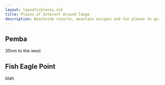 ```yaml
---
layout: layouts/places.njk
title: Places of Interest Around Tanga
description: Beachside resorts, mountain escapes and fun places to go.
---
```

## Pemba

35nm   to the west

## Fish Eagle Point

blah